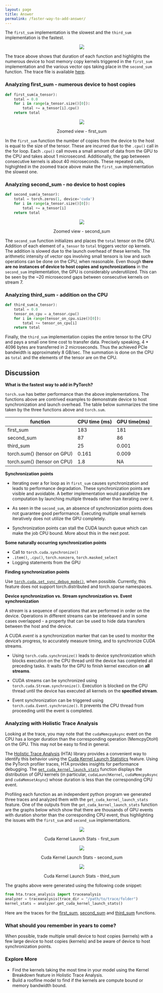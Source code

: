 ```yaml
---
layout: page
title: Answer
permalink: /faster-way-to-add-answer/
---
```


The `first_sum` implementation is the slowest and the `third_sum` implementation is the
fastest.

<p align = "center">
  <a href="/d2h_sync/annotated_d2h_sync_trace.png">
    <img src = "/d2h_sync/annotated_d2h_sync_trace.png">
  </a>
</p>

The trace above shows that duration of each function and highlights the numerous device to host
memory copy kernels triggered in the `first_sum` implementation and the various vector ops taking
place in the `second_sum` function. The trace file is available
[here](/d2h_sync/addition_d2h_sync_final.json.gz).

### Analyzing first_sum - numerous device to host copies

``` python
def first_sum(a_tensor):
    total = 0.0
    for i in range(a_tensor.size()[0]):
        total += a_tensor[i].cpu()
    return total
```


<p align = "center">
  <a href="/d2h_sync/first_sum_zoomed.png">
    <img src = "/d2h_sync/first_sum_zoomed.png">
  </a>
</p>

<p align = "center"> Zoomed view - first_sum </p>


In the `first_sum` function the number of copies from the device to the host is equal to the size of
the tensor. These are incurred due to the `.cpu()` call in the for loop. Each `.cpu()` call moves a
small amount of data from the GPU to the CPU and takes about 1 microsecond. Additionally, the gap betweeen
consecutive kernels is about 40 microseconds. These repeated calls,
highighted in the zoomed trace above make the `first_sum` implementation the slowest one.

### Analyzing second_sum - no device to host copies

``` python
def second_sum(a_tensor):
    total = torch.zeros(1, device='cuda')
    for i in range(a_tensor.size()[0]):
        total += a_tensor[i]
    return total
```

<p align = "center">
  <a href="/d2h_sync/second_sum_zoomed.png">
    <img src = "/d2h_sync/second_sum_zoomed.png">
  </a>
</p>

<p align = "center"> Zoomed view - second_sum </p>

The `second_sum` function initializes and places the `total` tensor on the GPU. Addition of each
element of `a_tensor` to `total` triggers vector op kernels. The addition is slowed due to the launch
overhead of these kernels. The arithmetic intensity of vector ops involving small tensors is low and
such operations can be done on the CPU, when reasonable. Even though __there are no instances of
device to host copies and synchronizations__ in the `second_sum` implementation, the GPU is
considerably underutilized. This can be seen by the ~20 microsecond gaps between consecutive kernels
on stream 7.

### Analyzing third_sum - addition on the CPU

``` python
def third_sum(a_tensor):
    total = 0.0
    tensor_on_cpu = a_tensor.cpu()
    for i in range(tensor_on_cpu.size()[0]):
        total += tensor_on_cpu[i]
    return total
```

Finally, the `third_sum` implementation copies the entire tensor to the CPU and pays a small one
time cost to transfer data. Precisely speaking, 4 * 4096 bytes are transferred in 2 microseconds.
Thus the achieved PCIe bandwidth is approximately 8 GB/sec. The summation is done on the CPU as
`total` and the elements of the tensor are on the CPU.

## Discussion

__What is the fastest way to add in PyTorch?__

`torch.sum` has better performance than the above implementations. The functions above are contrived
examples to demonstrate device to host synchronization and launch overhead. The table below summarizes the time taken by
the three functions above and `torch.sum`.

| function| CPU time (ms) | GPU time(ms) |
|--- | --- | --- |
| first_sum | 183 | 181 |
| second_sum | 87 | 86  |
| third_sum | 25 | 0.001 |
| torch.sum() (tensor on GPU) | 0.161 | 0.009|
| torch.sum() (tensor on CPU) | 1.8 | NA |

__Synchronization points__

- Iterating over a for loop as in `first_sum` causes synchronization and leads to performance
  degradation. These synchronization points are visible and avoidable. A better implementation would
  parallelize the computation by launching multiple threads rather than iterating over it.

- As seen in the `second_sum`, an absence of synchronization points does not guarantee good
  performance. Executing multiple small kernels iteratively does not utilize the GPU completely.

- Synchronization points can stall the CUDA launch queue which can make the job CPU bound. More
  about this in the next post.

__Some naturally occurring synchronization points__

- Call to `torch.cuda.synchronize()`
- `.item()`, `.cpu()`, `torch.nonzero`, `torch.masked_select`
- Logging statements from the GPU


__Finding synchronization points__

Use
[`torch.cuda.set_sync_debug_mode()`](https://pytorch.org/docs/stable/generated/torch.cuda.set_sync_debug_mode.html),
when possible. Currently, this feature does not support torch.distributed and torch.sparse
namespaces.

__Device synchronization vs. Stream synchronization vs. Event synchronization__

A _stream_ is a sequence of operations that are performed in order on the device. Operations in
different streams can be interleaved and in some cases overlapped - a property that can be used to
hide data transfers between the host and the device.

A CUDA _event_ is a synchronization marker that can be used to monitor the device’s progress, to
accurately measure timing, and to synchronize CUDA streams.

- Using `torch.cuda.synchronize()` leads to device synchronization which blocks execution on the CPU
thread until the device has completed all preceding tasks. It waits for the GPU to finish kernel
execution on __all streams__.

- CUDA streams can be synchronized using `torch.cuda.Stream.synchronize()`. Execution is blocked on the
CPU thread until the device has executed all kernels on the __specified stream__.

- Event synchronization can be triggered using `torch.cuda.Event.synchronize()`. It prevents the CPU
thread from proceeding until the event is completed.

### Analyzing with Holistic Trace Analysis

Looking at the trace, you may note that the `cudaMemcpyAsync` event on the CPU has a longer duration
than the corresponding operation (MemcpyDtoH) on the GPU. This may not be easy to find in general.

The [Holistic Trace Analysis](https://github.com/facebookresearch/holistictraceanalysis) (HTA)
library provides a convenient way to identify this behavior using the [Cuda Kernel Launch
Statistics](https://hta.readthedocs.io/en/latest/source/features/cuda_kernel_launch_stats.html)
feature. Using the PyTorch profiler traces, HTA provides insights for performance debugging. The
[`get_cuda_kernel_launch_stats`](https://hta.readthedocs.io/en/latest/source/api/trace_analysis_api.html#hta.trace_analysis.traceanalysis.get_cuda_kernel_launch_stats)
function displays the distribution of GPU kernels (in particular, `cudaLaunchKernel`,
`cudaMemcpyAsync` and `cudaMemsetAsync`) whose duration is less than the corresponding CPU event.

Profiling each function as an independent python program we generated three traces and analyzed them
with the `get_cuda_kernel_launch_stats` feature. One of the outputs from the
`get_cuda_kernel_launch_stats` function are the graphs below which show that there are thousands of
GPU events with duration shorter than the corresponding CPU event, thus highlighting the issues with
the `first_sum` and `second_sum` implementations.

<p align = "center">
  <a href="/d2h_sync/first_sum_kernel_launch_stats.png">
    <img src = "/d2h_sync/first_sum_kernel_launch_stats.png">
  </a>
</p>

<p align = "center"> Cuda Kernel Launch Stats - first_sum</p>

<p align = "center">
  <a href="/d2h_sync/second_sum_kernel_launch_stats.png">
    <img src = "/d2h_sync/second_sum_kernel_launch_stats.png">
  </a>
</p>

<p align = "center"> Cuda Kernel Launch Stats - second_sum</p>

<p align = "center">
  <a href="/d2h_sync/third_sum_kernel_launch_stats.png">
    <img src = "/d2h_sync/third_sum_kernel_launch_stats.png">
  </a>
</p>

<p align = "center"> Cuda Kernel Launch Stats - third_sum</p>

The graphs above were generated using the following code snippet:

``` python
from hta.trace_analysis import traceanalysis
analyzer = traceanalysis(trace_dir = "/path/to/trace/folder")
kernel_stats = analyzer.get_cuda_kernel_launch_stats()
```

Here are the traces for the [first_sum](/d2h_sync/addition_first_sum.json.gz),
[second_sum](/d2h_sync/addition_second_sum.json.gz) and
[third_sum](/d2h_sync/addition_third_sum.json.gz) functions. <!--and a [notebook]() showing how to use HTA. -->

### What should you remember in years to come?

When possible, trade multiple small device to host copies (kernels) with a few large device to host
copies (kernels) and be aware of device to host synchronization points.

### Explore More

- Find the kernels taking the most time in your model using the Kernel Breakdown feature in
Holistic Trace Analysis.
- Build a roofline model to find if the kernels are compute bound or memory bandwidth bound.
